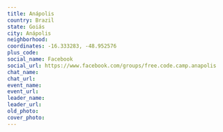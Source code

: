 ```yaml
---
title: Anápolis
country: Brazil
state: Goiás
city: Anápolis
neighborhood: 
coordinates: -16.333283, -48.952576
plus_code:
social_name: Facebook
social_url: https://www.facebook.com/groups/free.code.camp.anapolis
chat_name:
chat_url:
event_name:
event_url:
leader_name:
leader_url:
old_photo: 
cover_photo:
---
```

